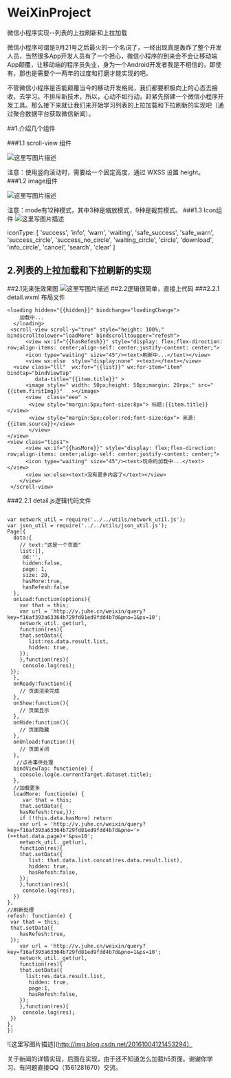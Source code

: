 # WeiXinProject
微信小程序实现--列表的上拉刷新和上拉加载

微信小程序可谓是9月21号之后最火的一个名词了，一经出现真是轰炸了整个开发人员，当然很多App开发人员有了一个担心，微信小程序的到来会不会让移动端App颠覆，让移动端的程序员失业，身为一个Android开发者我是不相信的，即使有，那也是需要个一两年的过度和打磨才能实现的吧。 

不管微信小程序是否能颠覆当今的移动开发格局，我们都要积极向上的心态去接收，去学习。不排斥新技术，所以，心动不如行动，赶紧先搭建一个微信小程序开发工具。那么接下来就让我们来开始学习列表的上拉加载和下拉刷新的实现吧（通过聚合数据平台获取微信新闻）。

##1.介绍几个组件

###1.1 scroll-view 组件 

![这里写图片描述](http://img.blog.csdn.net/20161004103844128)

  注意：使用竖向滚动时，需要给<scroll-view/>一个固定高度，通过 WXSS 设置 height。
###1.2 image组件

![这里写图片描述](http://img.blog.csdn.net/20161004110941566)


注意：mode有12种模式，其中3种是缩放模式，9种是裁剪模式。
###1.3 Icon组件
![这里写图片描述](http://img.blog.csdn.net/20161004111410072)

iconType: [
      'success', 'info', 'warn', 'waiting', 'safe_success', 'safe_warn',
      'success_circle', 'success_no_circle', 'waiting_circle', 'circle', 'download',
      'info_circle', 'cancel', 'search', 'clear'
    ]
## 2.列表的上拉加载和下拉刷新的实现

##2.1先来张效果图
![这里写图片描述](http://img.blog.csdn.net/20161004115244341 )
##2.2逻辑很简单，直接上代码
###2.2.1  detail.wxml 布局文件
```
<loading hidden="{{hidden}}" bindchange="loadingChange">
    加载中...
  </loading>  
 <scroll-view scroll-y="true" style="height: 100%;" bindscrolltolower="loadMore" bindscrolltoupper="refesh">
      <view wx:if="{{hasRefesh}}" style="display: flex;flex-direction: row;align-items: center;align-self: center;justify-content: center;">
      <icon type="waiting" size="45"/><text>刷新中...</text></view>
      <view wx:else  style="display:none" ><text></text></view>
  <view class="lll"  wx:for="{{list}}" wx:for-item="item" bindtap="bindViewTap" 
         data-title="{{item.title}}" >
      <image style=" width: 50px;height: 50px;margin: 20rpx;" src="{{item.firstImg}}"   ></image>
      <view  class="eee" > 
       <view style="margin:5px;font-size:8px"> 标题:{{item.title}}</view>
       <view style="margin:5px;color:red;font-size:6px"> 来源:{{item.source}}</view>
       </view>
</view>
<view class="tips1">
      <view wx:if="{{hasMore}}" style="display: flex;flex-direction: row;align-items: center;align-self: center;justify-content: center;">
      <icon type="waiting" size="45"/><text>玩命的加载中...</text></view>
      <view wx:else><text>没有更多内容了</text></view>
    </view>
 </scroll-view>

```
###2.2.1  detail.js逻辑代码文件

```

var network_util = require('../../utils/network_util.js');
var json_util = require('../../utils/json_util.js');
Page({
  data:{
    // text:"这是一个页面"
    list:[],
     dd:'',
     hidden:false,
     page: 1,
     size: 20,
     hasMore:true,
     hasRefesh:false
  },
  onLoad:function(options){
    var that = this;
    var url = 'http://v.juhe.cn/weixin/query?key=f16af393a63364b729fd81ed9fdd4b7d&pno=1&ps=10';
    network_util._get(url,
    function(res){
    that.setData({
       list:res.data.result.list,
       hidden: true,
    });
    },function(res){
     console.log(res);
 });
  },
  onReady:function(){
    // 页面渲染完成
  },
  onShow:function(){
    // 页面显示
  },
  onHide:function(){
    // 页面隐藏
  },
  onUnload:function(){
    // 页面关闭
  },
   //点击事件处理
  bindViewTap: function(e) {
    console.log(e.currentTarget.dataset.title);
  },
  //加载更多
  loadMore: function(e) {
     var that = this;
    that.setData({
    hasRefesh:true,});
    if (!this.data.hasMore) return
    var url = 'http://v.juhe.cn/weixin/query?key=f16af393a63364b729fd81ed9fdd4b7d&pno='+(++that.data.page)+'&ps=10';
    network_util._get(url,
    function(res){
    that.setData({
       list: that.data.list.concat(res.data.result.list),
       hidden: true,
       hasRefesh:false,
    });
    },function(res){
     console.log(res);
  })
},
//刷新处理
refesh: function(e) {
 var that = this;
 that.setData({
    hasRefesh:true,
 });
    var url = 'http://v.juhe.cn/weixin/query?key=f16af393a63364b729fd81ed9fdd4b7d&pno=1&ps=10';
    network_util._get(url,
    function(res){
    that.setData({
      list:res.data.result.list,
       hidden: true,
       page:1,
       hasRefesh:false,
    });
    },function(res){
     console.log(res);
 })
},
})
```
![这里写图片描述](http://img.blog.csdn.net/20161004121453294）

关于新闻的详情实现，后面在实现，由于还不知道怎么加载h5页面。谢谢你学习，有问题直接QQ（1561281670）交流。



